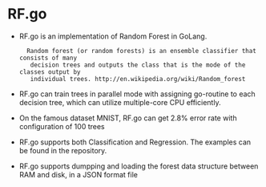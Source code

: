 RF.go
=====

* RF.go is an implementation of Random Forest in GoLang. 

		Random forest (or random forests) is an ensemble classifier that consists of many
		 decision trees and outputs the class that is the mode of the classes output by 
		 individual trees. http://en.wikipedia.org/wiki/Random_forest


* RF.go can train trees in parallel mode with assigning go-routine to each decision tree, which can utilize multiple-core CPU efficiently.


* On the famous dataset MNIST, RF.go can get 2.8% error rate with configuration of 100 trees 

* RF.go supports both Classification and Regression. The examples can be found in the repository.

* RF.go supports dumpping and loading the forest data structure between RAM and disk, in a JSON format file
